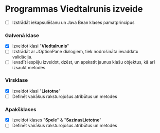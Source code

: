 # Programmas **Viedtalrunis** izveide

- [ ] Izstrādāt iekapsulēšanu un Java Bean klases pamatprincipus

### Galvenā klase
- [x] Izveidot klasi "**Viedtalrunis**"
- [ ] Izstrādāt ar JOptionPane dialogiem, tiek nodrošināta ievaddatu validācija.
- [ ] Ievadīt iespēju izveidot, dzēst, un apskatīt jaunus klašu objektus, kā arī izsaukt metodes.
### Virsklase
- [x] Izveidot klasi "**Lietotne**"
- [ ] Definēt vairākus raksturojošus atribūtus un metodes
### Apakšklases
- [x] Izveidot klases "**Spele**" & "**SazinasLietotne**"
- [ ] Definēt vairākus raksturojošus atribūtus un metodes
